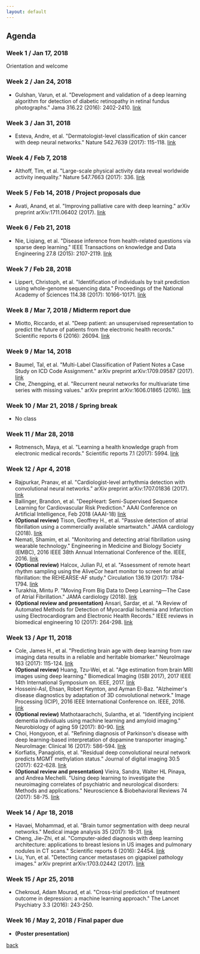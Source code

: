 ```yaml
---
layout: default
---
```


## Agenda

### Week 1 / Jan 17, 2018
Orientation and welcome 

### Week 2 / Jan 24, 2018
* Gulshan, Varun, et al. "Development and validation of a deep learning algorithm for detection of diabetic retinopathy in retinal fundus photographs." Jama 316.22 (2016): 2402-2410. [link](https://jamanetwork.com/journals/jama/fullarticle/2588763)

### Week 3 / Jan 31, 2018
* Esteva, Andre, et al. "Dermatologist-level classification of skin cancer with deep neural networks." Nature 542.7639 (2017): 115-118. [link](http://www.nature.com/nature/journal/v542/n7639/full/nature21056.html)

### Week 4 / Feb 7, 2018
* Althoff, Tim, et al. "Large-scale physical activity data reveal worldwide activity inequality." Nature 547.7663 (2017): 336. [link](https://www.nature.com/articles/nature23018)

### Week 5 / Feb 14, 2018 / Project proposals due
* Avati, Anand, et al. "Improving palliative care with deep learning." arXiv preprint arXiv:1711.06402 (2017). [link](https://arxiv.org/pdf/1711.06402.pdf)

### Week 6 / Feb 21, 2018
* Nie, Liqiang, et al. "Disease inference from health-related questions via sparse deep learning." IEEE Transactions on knowledge and Data Engineering 27.8 (2015): 2107-2119. [link](http://ieeexplore.ieee.org/abstract/document/7029673/)

### Week 7 / Feb 28, 2018
* Lippert, Christoph, et al. "Identification of individuals by trait prediction using whole-genome sequencing data." Proceedings of the National Academy of Sciences 114.38 (2017): 10166-10171. [link](http://www.pnas.org/content/114/38/10166.full)

### Week 8 / Mar 7, 2018 / Midterm report due
* Miotto, Riccardo, et al. "Deep patient: an unsupervised representation to predict the future of patients from the electronic health records." Scientific reports 6 (2016): 26094. [link](https://www.nature.com/articles/srep26094)

### Week 9 / Mar 14, 2018
* Baumel, Tal, et al. "Multi-Label Classification of Patient Notes a Case Study on ICD Code Assignment." arXiv preprint arXiv:1709.09587 (2017). [link](https://arxiv.org/pdf/1709.09587.pdf)
* Che, Zhengping, et al. "Recurrent neural networks for multivariate time series with missing values." arXiv preprint arXiv:1606.01865 (2016). [link](https://arxiv.org/pdf/1606.01865.pdf)

### Week 10 / Mar 21, 2018 / Spring break
* No class

### Week 11 / Mar 28, 2018
* Rotmensch, Maya, et al. "Learning a health knowledge graph from electronic medical records." Scientific reports 7.1 (2017): 5994. [link](https://www.nature.com/articles/s41598-017-05778-z) 

### Week 12 / Apr 4, 2018
* Rajpurkar, Pranav, et al. "Cardiologist-level arrhythmia detection with convolutional neural networks." arXiv preprint arXiv:1707.01836 (2017). [link](https://arxiv.org/pdf/1707.01836.pdf)
* Ballinger, Brandon, et al. "DeepHeart: Semi-Supervised Sequence Learning for Cardiovascular Risk Prediction." AAAI Conference on Artificial Intelligence, Feb 2018 (AAAI-18) [link](https://arxiv.org/abs/1802.02511)
* **(Optional review)** Tison, Geoffrey H., et al. "Passive detection of atrial fibrillation using a commercially available smartwatch." JAMA cardiology (2018). [link](https://drive.google.com/open?id=17ybirgd-JO4oosq3z3sOgbCcRRG5ccFl)
* Nemati, Shamim, et al. "Monitoring and detecting atrial fibrillation using wearable technology." Engineering in Medicine and Biology Society (EMBC), 2016 IEEE 38th Annual International Conference of the. IEEE, 2016. [link](http://ieeexplore.ieee.org/abstract/document/7591456/)
* **(Optional review)** Halcox, Julian PJ, et al. "Assessment of remote heart rhythm sampling using the AliveCor heart monitor to screen for atrial fibrillation: the REHEARSE-AF study." Circulation 136.19 (2017): 1784-1794. [link](http://circ.ahajournals.org/content/136/19/1784.long)
* Turakhia, Mintu P. "Moving From Big Data to Deep Learning—The Case of Atrial Fibrillation." JAMA cardiology (2018). [link](https://drive.google.com/open?id=1xCSCOoybMFP0M1wQRAeE0odnrLkVofb1)
* **(Optional review and presentation)** Ansari, Sardar, et al. "A Review of Automated Methods for Detection of Myocardial Ischemia and Infarction using Electrocardiogram and Electronic Health Records." IEEE reviews in biomedical engineering 10 (2017): 264-298. [link](http://ieeexplore.ieee.org/stamp/stamp.jsp?arnumber=8068216)

### Week 13 / Apr 11, 2018
* Cole, James H., et al. "Predicting brain age with deep learning from raw imaging data results in a reliable and heritable biomarker." NeuroImage 163 (2017): 115-124. [link](https://www.sciencedirect.com/science/article/pii/S1053811917306407)
*  **(Optional review)** Huang, Tzu-Wei, et al. "Age estimation from brain MRI images using deep learning." Biomedical Imaging (ISBI 2017), 2017 IEEE 14th International Symposium on. IEEE, 2017. [link](http://ieeexplore.ieee.org/document/7950650/)
* Hosseini-Asl, Ehsan, Robert Keynton, and Ayman El-Baz. "Alzheimer's disease diagnostics by adaptation of 3D convolutional network." Image Processing (ICIP), 2016 IEEE International Conference on. IEEE, 2016. [link](https://arxiv.org/pdf/1607.00455.pdf)
* **(Optional review)** Mathotaarachchi, Sulantha, et al. "Identifying incipient dementia individuals using machine learning and amyloid imaging." Neurobiology of aging 59 (2017): 80-90. [link](http://www.neurobiologyofaging.org/article/S0197-4580%2817%2930229-4/fulltext)
* Choi, Hongyoon, et al. "Refining diagnosis of Parkinson's disease with deep learning-based interpretation of dopamine transporter imaging." NeuroImage: Clinical 16 (2017): 586-594. [link](https://www.sciencedirect.com/science/article/pii/S2213158217302243)
* Korfiatis, Panagiotis, et al. "Residual deep convolutional neural network predicts MGMT methylation status." Journal of digital imaging 30.5 (2017): 622-628. [link](https://link.springer.com/article/10.1007/s10278-017-0009-z)
* **(Optional review and presentation)** Vieira, Sandra, Walter HL Pinaya, and Andrea Mechelli. "Using deep learning to investigate the neuroimaging correlates of psychiatric and neurological disorders: Methods and applications." Neuroscience & Biobehavioral Reviews 74 (2017): 58-75. [link](https://www.sciencedirect.com/science/article/pii/S0149763416305176)

### Week 14 / Apr 18, 2018
* Havaei, Mohammad, et al. "Brain tumor segmentation with deep neural networks." Medical image analysis 35 (2017): 18-31. [link](https://www.sciencedirect.com/science/article/pii/S1361841516300330)
* Cheng, Jie-Zhi, et al. "Computer-aided diagnosis with deep learning architecture: applications to breast lesions in US images and pulmonary nodules in CT scans." Scientific reports 6 (2016): 24454. [link](https://www.nature.com/articles/srep24454)
* Liu, Yun, et al. "Detecting cancer metastases on gigapixel pathology images." arXiv preprint arXiv:1703.02442 (2017). [link](https://arxiv.org/pdf/1703.02442.pdf)

### Week 15 / Apr 25, 2018 
* Chekroud, Adam Mourad, et al. "Cross-trial prediction of treatment outcome in depression: a machine learning approach." The Lancet Psychiatry 3.3 (2016): 243-250.

### Week 16 / May 2, 2018 / Final paper due 
* **(Poster presentation)**


[back](./)